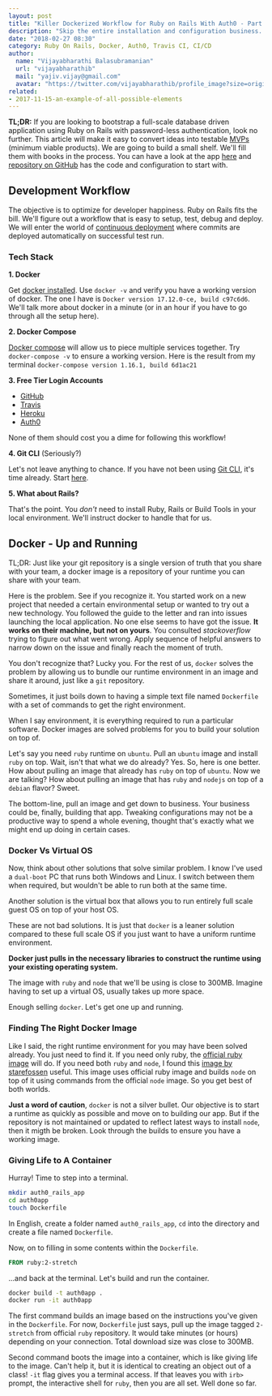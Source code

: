```yaml
---
layout: post
title: "Killer Dockerized Workflow for Ruby on Rails With Auth0 - Part 1"
description: "Skip the entire installation and configuration business. Dive right into building products."
date: "2018-02-27 08:30"
category: Ruby On Rails, Docker, Auth0, Travis CI, CI/CD
author:
  name: "Vijayabharathi Balasubramanian"
  url: "vijayabharathib"
  mail: "yajiv.vijay@gmail.com"
  avatar: "https://twitter.com/vijayabharathib/profile_image?size=original"
related:
- 2017-11-15-an-example-of-all-possible-elements
---
```


**TL;DR:** If you are looking to bootstrap a full-scale database driven application using Ruby on Rails with password-less authentication, look no further. This article will make it easy to convert ideas into testable [MVPs](https%3A%2F%2Fen.wikipedia.org%2Fwiki%2FMinimum_viable_product) (minimum viable products). We are going to build a small shelf. We'll fill them with books in the process. You can have a look at the app [here](https://bookstall.herokuapp.com/) and [repository on GitHub](https://github.com/vijayabharathib/auth0_rails_docker) has the code and configuration to start with.

## Development Workflow

The objective is to optimize for developer happiness. Ruby on Rails fits the bill. We'll figure out a workflow that is easy to setup, test, debug and deploy.  We will enter the world of [continuous deployment](https://en.wikipedia.org/wiki/Continuous_delivery) where commits are deployed automatically on successful test run.

### Tech Stack

**1. Docker**

Get [docker installed](https://docs.docker.com/install/). Use `docker -v` and verify you have a working version of docker. The one I have is `Docker version 17.12.0-ce, build c97c6d6`. We'll talk more about docker in a minute (or in an hour if you have to go through all the setup here).

**2. Docker Compose**

[Docker compose](https://docs.docker.com/compose/install/) will allow us to piece multiple services together. Try `docker-compose -v` to ensure a working version. Here is the result from my terminal `docker-compose version 1.16.1, build 6d1ac21`

**3. Free Tier Login Accounts**

  * [GitHub](https://github.com/)
  * [Travis](https://travis-ci.org/)
  * [Heroku](https://dashboard.heroku.com)
  * [Auth0](http://auth0.com/) 

None of them should cost you a dime for following this workflow!

**4. Git CLI** (Seriously?)

Let's not leave anything to chance. If you have not been using [Git CLI](https://git-scm.com/downloads), it's time already. Start [here](https://git-scm.com/book/en/v2/Getting-Started-The-Command-Line).

**5. What about Rails?**

That's the point. You *don't* need to install Ruby, Rails or Build Tools in your local environment. We'll instruct docker to handle that for us.

## Docker - Up and Running
TL;DR: Just like your git repository is a single version of truth that you share with your team, a docker image is a repository of your runtime you can share with your team. 

Here is the problem. See if you recognize it. You started work on a new project that needed a certain environmental setup or wanted to try out a new technology. You followed the guide to the letter and ran into issues launching the local application. No one else seems to have got the issue. **It works on their machine, but not on yours**. You consulted *stackoverflow* trying to figure out what went wrong. Apply sequence of helpful answers to narrow down on the issue and finally reach the moment of truth.

You don't recognize that? Lucky you. For the rest of us, `docker` solves the problem by allowing us to bundle our runtime environment in an image and share it around, just like a `git` repository.

Sometimes, it just boils down to having a simple text file named `Dockerfile` with a set of commands to get the right environment.

When I say environment, it is everything required to run a particular software. Docker images are solved problems for you to build your solution on top of.

Let's say you need `ruby` runtime on `ubuntu`. Pull an `ubuntu` image and install `ruby` on top. Wait, isn't that what we do already? Yes. So, here is one better. How about pulling an image that already has `ruby` on top of `ubuntu`. Now we are talking? How about pulling an image that has `ruby` and `nodejs` on top of a `debian` flavor? Sweet.

The bottom-line, pull an image and get down to business. Your business could be, finally, building that app. Tweaking configurations may not be a productive way to spend a whole evening, thought that's exactly what we might end up doing in certain cases.

### Docker Vs Virtual OS

Now, think about other solutions that solve similar problem. I know I've used a `dual-boot` PC that runs both Windows and Linux. I switch between them when required, but wouldn't be able to run both at the same time.

Another solution is the virtual box that allows you to run entirely full scale guest OS on top of your host OS.

These are not bad solutions. It is just that `docker` is a leaner solution compared to these full scale OS if you just want to have a uniform runtime environment.

**Docker just pulls in the necessary libraries to construct the runtime using your existing operating system.**

The image with `ruby` and `node` that we'll be using is close to 300MB. Imagine having to set up a virtual OS, usually takes up more space.

Enough selling `docker`. Let's get one up and running.

### Finding The Right Docker Image

Like I said, the right runtime environment for you may have been solved already. You just need to find it. If you need only ruby, the [official ruby image](https://store.docker.com/images/ruby) will do. If you need both `ruby` and `node`, I found this [image by starefossen](https://hub.docker.com/r/starefossen/ruby-node/) useful.
This image uses official ruby image and builds `node` on top of it using commands from the official `node` image. So you get best of both worlds.

**Just a word of caution**, `docker` is not a silver bullet. Our objective is to start a runtime as quickly as possible and move on to building our app. But if the repository is not maintained or updated to reflect latest ways to install `node`, then it migth be broken. Look through the builds to ensure you have a working image.

### Giving Life to A Container
Hurray! Time to step into a terminal.

```bash
mkdir auth0_rails_app
cd auth0app
touch Dockerfile
```

In English, create a folder named `auth0_rails_app`, `cd` into the directory and create a file named `Dockerfile`.

Now, on to filling in some contents within the `Dockerfile`.

```Dockerfile
FROM ruby:2-stretch

```
...and back at the terminal. Let's build and run the container.

```bash
docker build -t auth0app .
docker run -it auth0app

```

The first command builds an image based on the instructions you've given in the `Dockerfile`. For now, `Dockerfile` just says, pull up the image tagged `2-stretch` from official `ruby` repository. It would take minutes (or hours) depending on your connection. Total download size was close to 300MB.

Second command boots the image into a container, which is like giving life to the image. Can't help it, but it is identical to creating an object out of a class! `-it` flag gives you a terminal access. If that leaves you with `irb>` prompt, the interactive shell for `ruby`, then you are all set. Well done so far. 

